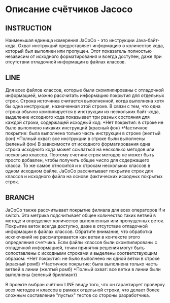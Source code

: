 # Описание счётчиков Jacoco

## INSTRUCTION
Наименьшая единица измерения JaCoCo - это инструкции Java-байт-кода. Охват инструкций предоставляет информацию о количестве кода, который был выполнен или пропущен. Этот показатель полностью независим от исходного форматирования и всегда доступен, даже при отсутствии отладочной информации в файлах классов.

## LINE
Для всех файлов классов, которые были скомпилированы с отладочной информацией, можно рассчитать информацию покрытия для отдельных строк. Строка источника считается выполненной, когда выполнена хотя бы одна инструкция, назначенная этой строке.
В связи с тем, что одна строка обычно компилируется в инструкции из нескольких байт-кода, выделение исходного кода показывает три разных состояния для каждой строки, содержащей исходный код:
*Нет покрытия: в строке не было выполнено никаких инструкций (красный фон)
*Частичное покрытие: была выполнена только часть инструкции в строке (желтый фон)
*Полный охват: все инструкции в строке были выполнены (зеленый фон)
В зависимости от исходного форматирования одна строка исходного кода может ссылаться на несколько методов или несколько классов. Поэтому счетчик строк методов не может быть просто добавлен, чтобы получить общее число для содержащего класса. То же самое относится и к строкам нескольких классов в одном исходном файле. JaCoCo рассчитывает покрытие строк для классов и исходного файла на основе фактических исходных покрытых строк.

## BRANCH
JaCoCo также рассчитывает покрытие филиала для всех операторов if и switch. Эта метрика подсчитывает общее количество таких ветвей в методе и определяет количество выполненных или пропущенных веток. Покрытие веток всегда доступно, даже в отсутствие отладочной информации в файлах классов. Обратите внимание, что обработка исключений не рассматривается как ветви в контексте этого определения счетчика.
Если файлы классов были скомпилированы с отладочной информацией, точки принятия решения могут быть сопоставлены с исходными строками и выделены соответствующим образом:
*Нет покрытия: не было выполнено ни одной ветки в строке (красный ромб)
*Частичное покрытие: была выполнена только часть ветвей в линии (желтый ромб)
*Полный охват: все ветки в линии были выполнены (зеленый бриллиант)

В проекте выбран счётчик LINE ввиду того, что он гарантирует проверку всех методов и классов в рамках отдельной строки, что делает более сложным составление "пустых" тестов со стороны разработчика.